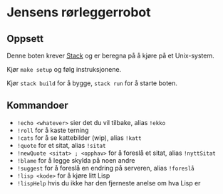 # Jensens rørleggerrobot

## Oppsett

Denne boten krever
[Stack](https://docs.haskellstack.org/en/stable/README/)
og er beregna på å kjøre på et Unix-system.

Kjør `make setup` og følg instruksjonene.

Kjør `stack build` for å bygge, `stack run` for å starte boten.

## Kommandoer

+ `!echo <whatever>` sier det du vil tilbake, alias `!ekko`
+ `!roll` for å kaste terning
+ `!cats` for å se kattebilder (wip), alias `!katt`
+ `!quote` for et sitat, alias `!sitat`
+ `!newQuote <sitat> ; <opphav>` for å foreslå et sitat, alias `!nyttSitat`
+ `!blame` for å legge skylda på noen andre
+ `!suggest` for å foreslå en endring på serveren, alias `!foreslå`
+ `!lisp <kode>` for å kjøre litt Lisp
+ `!lispHelp` hvis du ikke har den fjerneste anelse om hva Lisp er
